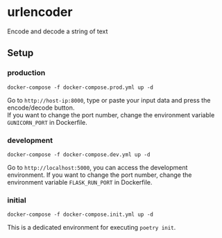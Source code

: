 # urlencoder
Encode and decode a string of text
## Setup
### production
```
docker-compose -f docker-compose.prod.yml up -d
```
Go to `http://host-ip:8000`, type or paste your input data and press the encode/decode button.  
If you want to change the port number, change the environment variable `GUNICORN_PORT` in Dockerfile.
### development
```
docker-compose -f docker-compose.dev.yml up -d
```
Go to `http://localhost:5000`, you can access the development environment.
If you want to change the port number, change the environment variable `FLASK_RUN_PORT` in Dockerfile.
### initial
```
docker-compose -f docker-compose.init.yml up -d
```
This is a dedicated environment for executing `poetry init`.
